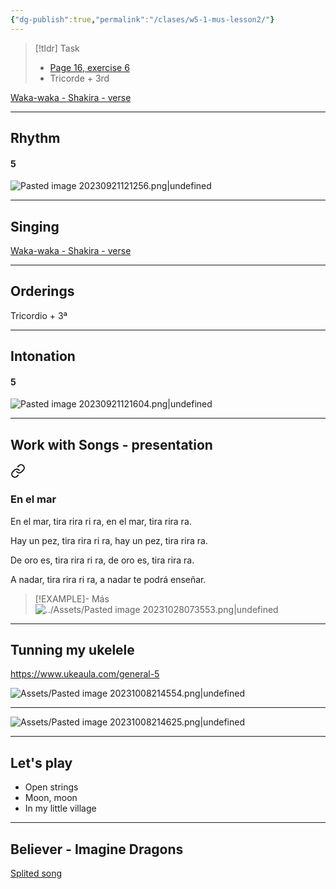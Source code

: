 ```yaml
---
{"dg-publish":true,"permalink":"/clases/w5-1-mus-lesson2/"}
---
```




> [!tldr] Task
> - [Page 16, exercise 6](https://www.blinklearning.com/v/1695898303/themes/tmpux/launch.php#activity/4239478/65132310/421303490)
> - Tricorde + 3rd

[Waka-waka - Shakira - verse](https://www.hooktheory.com/hookpad/iframe/ROmNDZqExNw?enableYouTube=true&showPianoInstrument=false&showRewindControl=false&tabPlayType=tab-play-type-youtube)

---
## Rhythm


<div class="transclusion internal-embed is-loaded"><div class="markdown-embed">



#### 5
![Pasted image 20230921121256.png|undefined](/img/user/Assets/Pasted%20image%2020230921121256.png)



</div></div>


---
## Singing

[Waka-waka - Shakira - verse](https://www.hooktheory.com/hookpad/iframe/ROmNDZqExNw?enableYouTube=true&showPianoInstrument=false&showRewindControl=false&tabPlayType=tab-play-type-youtube)

---
## Orderings

Tricordio + 3ª

---
## Intonation


<div class="transclusion internal-embed is-loaded"><div class="markdown-embed">



#### 5
![Pasted image 20230921121604.png|undefined](/img/user/Assets/Pasted%20image%2020230921121604.png)


</div></div>


---
## Work with Songs - presentation


<div class="transclusion internal-embed is-loaded"><a class="markdown-embed-link" href="/recursos/canciones-didacticas/#en-el-mar" aria-label="Open link"><svg xmlns="http://www.w3.org/2000/svg" width="24" height="24" viewBox="0 0 24 24" fill="none" stroke="currentColor" stroke-width="2" stroke-linecap="round" stroke-linejoin="round" class="svg-icon lucide-link"><path d="M10 13a5 5 0 0 0 7.54.54l3-3a5 5 0 0 0-7.07-7.07l-1.72 1.71"></path><path d="M14 11a5 5 0 0 0-7.54-.54l-3 3a5 5 0 0 0 7.07 7.07l1.71-1.71"></path></svg></a><div class="markdown-embed">



### En el mar

En el mar, tira rira ri ra, 
en el mar, tira rira ra.

Hay un pez, tira rira ri ra, 
hay un pez, tira rira ra.

De oro es, tira rira ri ra, 
de oro es, tira rira ra.

A nadar, tira rira ri ra, 
a nadar te podrá enseñar.

>[!EXAMPLE]- Más
>![../Assets/Pasted image 20231028073553.png|undefined](/img/user/Assets/Pasted%20image%2020231028073553.png)


</div></div>


---

## Tunning my ukelele

https://www.ukeaula.com/general-5

![Assets/Pasted image 20231008214554.png|undefined](/img/user/Assets/Pasted%20image%2020231008214554.png)

---
![Assets/Pasted image 20231008214625.png|undefined](/img/user/Assets/Pasted%20image%2020231008214625.png)

---
## Let's play 
- Open strings
- Moon, moon
- In my little village

---

## Believer - Imagine Dragons

[Splited song](https://studio.moises.ai/player2/f05e7a3a-1a81-443c-a8fa-d8df66fa5b4e/?context=spliter)
